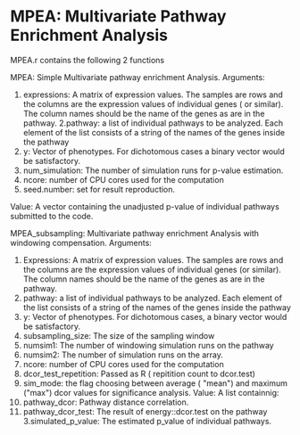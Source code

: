 # MPEA: Multivariate Pathway Enrichment Analysis

MPEA.r contains the following 2 functions

MPEA: Simple Multivariate pathway enrichment Analysis. 
Arguments:
1. expressions: A matrix of expression values. The samples are rows and the columns are the expression values of individual genes ( or similar). The column names should be the name of the genes as are in the pathway.
2.pathway: a list of individual pathways to be analyzed. Each element of the list consists of a string of the names of the genes inside the pathway 
3. y: Vector of phenotypes. For dichotomous cases a binary vector would be satisfactory.
4. num_simulation: The number of simulation runs for p-value estimation.
5. ncore: number of CPU cores used for the computation
6. seed.number: set for result reproduction.

Value:
A vector containing the unadjusted p-value of individual pathways submitted to the code.

MPEA_subsampling: Multivariate pathway enrichment Analysis with windowing compensation.
Arguments:
1. Expressions: A matrix of expression values. The samples are rows and the columns are the expression values of individual genes (or similar). The column names should be the name of the genes as are in the pathway.
2. pathway: a list of individual pathways to be analyzed. Each element of the list consists of a string of the names of the genes inside the pathway 
3. y: Vector of phenotypes. For dichotomous cases, a binary vector would be satisfactory.
4. subsampling_size: The size of the sampling window
5. numsim1: The number of windowing simulation runs on the pathway
6. numsim2: The number of simulation runs on the array.
7. ncore: number of CPU cores used for the computation
8. dcor_test_repetition: Passed as R ( repitition count to dcor.test)
6. sim_mode: the flag choosing between average ( "mean") and maximum ("max") dcor values for significance analysis.
Value:
A list containnig:
1. pathway_dcor: Pathway distance correlation.
2. pathway_dcor_test: The result of energy::dcor.test on the pathway
3.simulated_p_value: The estimated p_value of individual pathways.
